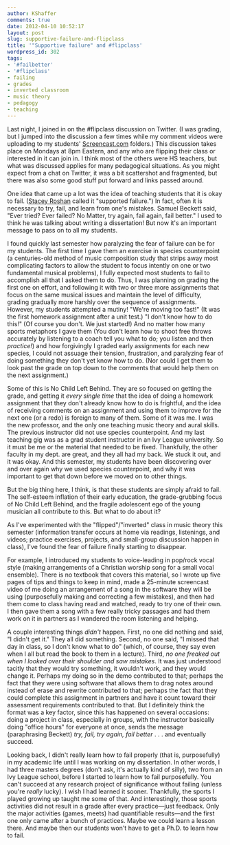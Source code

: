 ```yaml
---
author: KShaffer
comments: true
date: 2012-04-10 10:52:17
layout: post
slug: supportive-failure-and-flipclass
title: '"Supportive failure" and #flipclass'
wordpress_id: 302
tags:
- '#failbetter'
- '#flipclass'
- failing
- grades
- inverted classroom
- music theory
- pedagogy
- teaching
---
```


Last night, I joined in on the #flipclass discussion on Twitter. (I was grading, but I jumped into the discussion a few times while my comment videos were uploading to my students' [Screencast.com](http://www.screencast.com) folders.) This discussion takes place on Mondays at 8pm Eastern, and any who are flipping their class or interested in it can join in. I think most of the others were HS teachers, but what was discussed applies for many pedagogical situations. As you might expect from a chat on Twitter, it was a bit scattershot and fragmented, but there was also some good stuff put forward and links passed around.

One idea that came up a lot was the idea of teaching students that it is okay to fail. ([Stacey Roshan](https://twitter.com/#!/buddyxo) called it "supported failure.") In fact, often it is necessary to try, fail, and learn from one's mistakes. Samuel Beckett said, "Ever tried? Ever failed? No Matter, try again, fail again, fail better." I used to think he was talking about writing a dissertation! But now it's an important message to pass on to all my students.

I found quickly last semester how paralyzing the fear of failure can be for my students. The first time I gave them an exercise in species counterpoint (a centuries-old method of music composition study that strips away most complicating factors to allow the student to focus intently on one or two fundamental musical problems), I fully expected most students to fail to accomplish all that I asked them to do. Thus, I was planning on grading the first one on effort, and following it with two or three more assignments that focus on the same musical issues and maintain the level of difficulty, grading gradually more harshly over the sequence of assignments. However, my students attempted a mutiny! "We're moving too fast!" (It was the first homework assignment after a unit test.) "I don't know how to do this!" (Of course you don't. We just started!) And no matter how many sports metaphors I gave them (You don't learn how to shoot free throws accurately by listening to a coach tell you what to do; you listen and then _practice!_) and how forgivingly I graded early assignments for each new species, I could not assuage their tension, frustration, and paralyzing fear of doing something they don't yet know how to do. (Nor could I get them to look past the grade on top down to the comments that would help them on the next assignment.)

Some of this is No Child Left Behind. They are so focused on getting the grade, and getting it _every single time_ that the idea of doing a homework assignment that they don't already know how to do is frightful, and the idea of receiving comments on an assignment and using them to improve for the next one (or a redo) is foreign to many of them. Some of it was me. I was the new professor, and the only one teaching music theory and aural skills. The previous instructor did not use species counterpoint. And my last teaching gig was as a grad student instructor in an Ivy League university. So it must be me or the material that needed to be fixed. Thankfully, the other faculty in my dept. are great, and they all had my back. We stuck it out, and it was okay. And this semester, my students have been discovering over and over again why we used species counterpoint, and why it was important to get that down before we moved on to other things.

But the big thing here, I think, is that these students are simply afraid to fail. The self-esteem inflation of their early education, the grade-grubbing focus of No Child Left Behind, and the fragile adolescent ego of the young musician all contribute to this. But what to do about it?

As I've experimented with the "flipped"/"inverted" class in music theory this semester (information transfer occurs at home via readings, listenings, and videos; practice exercises, projects, and small-group discussion happen in class), I've found the fear of failure finally starting to disappear.

For example, I introduced my students to voice-leading in pop/rock vocal style (making arrangements of a Christian worship song for a small vocal ensemble). There is no textbook that covers this material, so I wrote up five pages of tips and things to keep in mind, made a 25-minute screencast video of me doing an arrangement of a song in the software they will be using (purposefully making and correcting a few mistakes), and then had them come to class having read and watched, ready to try one of their own. I then gave them a song with a few really tricky passages and had them work on it in partners as I wandered the room listening and helping. 

A couple interesting things _didn't_ happen. First, no one did nothing and said, "I didn't get it." They all did something. Second, no one said, "I missed that day in class, so I don't know what to do" (which, of course, they say even when I all but read the book to them in a lecture). Third, _no one freaked out when I looked over their shoulder and saw mistakes_. It was just understood tacitly that they would try something, it wouldn't work, and they would change it. Perhaps my doing so in the demo contributed to that; perhaps the fact that they were using software that allows them to drag notes around instead of erase and rewrite contributed to that; perhaps the fact that they could complete this assignment in partners and have it count toward their assessment requirements contributed to that. But I definitely think the format was a key factor, since this has happened on several occasions: doing a project in class, especially in groups, with the instructor basically doing "office hours" for everyone at once, sends the message (paraphrasing Beckett) _try, fail, try again, fail better_ . . . and eventually succeed.

Looking back, I didn't really learn how to fail properly (that is, purposefully) in my academic life until I was working on my dissertation. In other words, I had three masters degrees (don't ask, it's actually kind of silly), two from an Ivy League school, before I started to learn how to fail purposefully. You can't succeed at any research project of significance without failing (unless you're _really_ lucky). I wish I had learned it sooner. Thankfully, the sports I played growing up taught me some of that. And interestingly, those sports activities did not result in a grade after every practice—just feedback. Only the major activities (games, meets) had quantifiable results—and the first one only came after a bunch of practices. Maybe we could learn a lesson there. And maybe then our students won't have to get a Ph.D. to learn how to fail.
